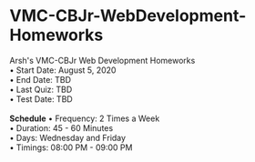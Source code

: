 # VMC-CBJr-WebDevelopment-Homeworks
Arsh's VMC-CBJr Web Development Homeworks <br>
• Start Date: August 5, 2020 <br>
• End Date: TBD <br>
• Last Quiz: TBD <br>
• Test Date: TBD <br>
<br>
<b>Schedule</b>
• Frequency: 2 Times a Week <br>
• Duration: 45 - 60 Minutes <br>
• Days: Wednesday and Friday <br>
• Timings: 08:00 PM - 09:00 PM <br>
